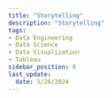 ```yaml
---
title: "Storytelling"
description: "Storytelling"
tags: 
- Data Engineering
- Data Science
- Data Visualization
- Tableau
sidebar_position: 8
last_update:
  date: 5/26/2024
---
```

